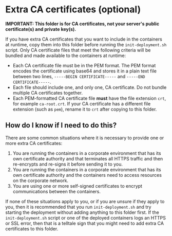 # Extra CA certificates (optional)

**IMPORTANT: This folder is for CA certificates, not your server's public certificate(s) and private key(s).**

If you have extra CA certificates that you want to include in the containers at runtime, copy them into this folder before running the `init-deployment.sh` script.
Only CA certificate files that meet the following criteria will be bundled and made available to the containers at runtime:

-   Each CA certificate file must be in the PEM format.
    The PEM format encodes the certificate using base64 and stores it in a plain text file between two lines, `-----BEGIN CERTIFICATE-----` and `-----END CERTIFICATE-----`.
-   Each file should include one, and only one, CA certificate.
    Do not bundle multiple CA certificates together.
-   Each PEM-formatted CA certificate file **must** have the file extension `crt`, for example `ca-root.crt`.
    If your CA certificate has a different file extension (such as `pem`), rename it to `crt` after copying to this folder.

## How do I know if I need to do this?

There are some common situations where it is necessary to provide one or more extra CA certificates:

1.  You are running the containers in a corporate environment that has its own certificate authority and that terminates all HTTPS traffic and then re-encrypts and re-signs it before sending it to you.
2.  You are running the containers in a corporate environment that has its own certificate authority and the containers need to access resources on the corporate network.
3.  You are using one or more self-signed certificates to encrypt communications between the containers.

If none of these situations apply to you, or if you are unsure if they apply to you, then it is recommended that you run `init-deployment.sh` and try starting the deployment without adding anything to this folder first.
If the `init-deployment.sh` script or one of the deployed containers logs an HTTPS or SSL error, then that is a telltale sign that you might need to add extra CA certificates to this folder.
